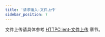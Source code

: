 ```yaml
---
title: '请求输入-文件上传'
sidebar_position: 7
---
```


文件上传请具体参考 [HTTPClient-文件上传](output/goframe-v2.5-md/WEB服务开发/HTTPClient/HTTPClient-文件上传) 章节。